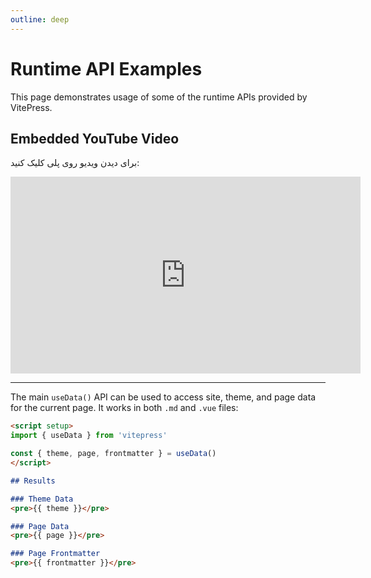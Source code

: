 ```yaml
---
outline: deep
---
```


# Runtime API Examples

This page demonstrates usage of some of the runtime APIs provided by VitePress.

## Embedded YouTube Video

برای دیدن ویدیو روی پلی کلیک کنید:

<iframe 
  width="560" 
  height="315" 
  src="https://www.youtube.com/embed/t_2ylM3sK40" 
  title="YouTube video player" 
  frameborder="0" 
  allow="accelerometer; autoplay; clipboard-write; encrypted-media; gyroscope; picture-in-picture" 
  allowfullscreen>
</iframe>


---

The main `useData()` API can be used to access site, theme, and page data for the current page. It works in both `.md` and `.vue` files:

```md
<script setup>
import { useData } from 'vitepress'

const { theme, page, frontmatter } = useData()
</script>

## Results

### Theme Data
<pre>{{ theme }}</pre>

### Page Data
<pre>{{ page }}</pre>

### Page Frontmatter
<pre>{{ frontmatter }}</pre>
